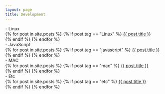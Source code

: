 ```yaml
---
layout: page
title: Development
---
```


<div class="message">
- Linux<br>
  {% for post in site.posts %}
  {% if post.tag == "Linux" %}
  <a href="{{ post.url }}">{{ post.title }}</a><br>
  {% endif %}
  {% endfor %}
</div>

<div class="message">
- JavaScript<br>
  {% for post in site.posts %}
  {% if post.tag == "javascript" %}
  <a href="{{ post.url }}">{{ post.title }}</a><br>
  {% endif %}
  {% endfor %}
</div>

<div class="message">
- MAC<br>
  {% for post in site.posts %}
  {% if post.tag == "mac" %}
  <a href="{{ post.url }}">{{ post.title }}</a><br>
  {% endif %}
  {% endfor %}
</div>

<div class="message">
- Etc<br>
  {% for post in site.posts %}
  {% if post.tag == "etc" %}
  <a href="{{ post.url }}">{{ post.title }}</a><br>
  {% endif %}
  {% endfor %}
</div>
